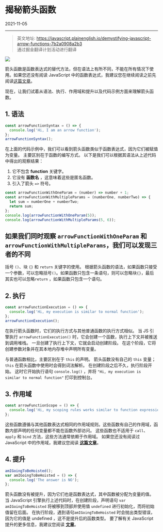 # 揭秘箭头函数

2021-11-05  


---





>英文地址: https://javascript.plainenglish.io/demystifying-javascript-arrow-functions-7b2a0908a2b3  
>通过掘金翻译计划活动进行翻译

![](https://imgurl.zishu.me/images/2021/11/05/b48745e783a796580ccd10fa6b845c71.png)

箭头函数是函数表达式的替代方法，但在语法上有所不同，不能在所有情况下使用。如果您还没有阅读 JavaScript 中的函数表达式，我建议您在继续阅读之前先阅读[这篇文章](https://themallu.dev/demystifying-function-expressions)。

现在，让我们试着从语法、执行、作用域和提升以及代码示例方面来理解箭头函数。

## 1. 语法

```js
const arrowFunctionSyntax = () => {
  console.log('Hi, I am an arrow function');
};
arrowFunctionSyntax();
```

在上面的代码示例中，我们可以看到箭头函数类似于函数表达式，因为它们被赋值为变量。 主要区别在于函数的编写方式。 以下是我们可以根据其语法从上述代码中得出的观察结果：

1. 它不包含 **function** 关键字。
2. 它没有 **函数名** ，这意味着这些是匿名函数。
3. 引入了箭头 `=>` 符号。

```js
const arrowFunctionWithOneParam = (number) => number + 1;
const arrowFunctionWithMultipleParams = (numberOne, numberTwo) => {
  let sum = numberOne + numberTwo;
  return sum;
};
console.log(arrowFunctionWithOneParam(5));
console.log(arrowFunctionWithMultipleParams(5, 6));
```

如果我们同时观察 `arrowFunctionWithOneParam` 和 `arrowFunctionWithMultipleParams`，我们可以发现三者的不同
---
括号 `()`、块 `{}` 和 `return` 关键字的使用。 根据箭头函数的语法，如果函数只接受一个参数，可以忽略括号`()`。如果函数只包含一条语句，则可以忽略块`{}`，最后其实也可以忽略`return` ，如果函数只包含一个语句。

## 2. 执行

```js
const arrowFunctionExecution = () => {
  console.log('Hi, my execution is similar to normal function');
};
arrowFunctionExecution();
```

在执行箭头函数时，它们的执行方式与其他普通函数的执行方式相似。 当 JS 引擎执行 `arrowFunctionExecution()` 时，它会创建一个函数，执行上下文并被推送到调用堆栈。 一旦创建了执行上下文，它就会启动创建阶段。 在这个阶段，它将创建参数对象并在其本地内存堆中声明所有变量。 

与普通函数相比，主要区别在于 `this` 的声明。 箭头函数没有自己的 `this` 变量； `this` 在箭头函数中使用时会得到词法解析。 在创建阶段之后不久，执行阶段开始。 这时它开始执行语句 `console.log()` ，并将 `"Hi, my execution is similar to normal function"` 打印到控制台。

## 3. 作用域

```js
const arrowFunctionScope = () => {
  console.log('Hi, my scoping rules works similar to function expression');
};
```

这些函数遵循与其他函数表达式相同的作用域规则。这些函数有自己的作用域，函数内部声明的任何变量都不能在函数外部访问。 这些函数也不适用于 `call`、`apply` 和 `bind` 方法，这些方法通常依赖于作用域。 如果您还没有阅读过 JavaScript 中的作用域，我建议您阅读 [**这篇文章**](https://themallu.dev/demystifying-scopes)。

## 4. 提升

```js
amIGoingToBeHoisted();
var amIGoingToBeHoisted = () => {
  console.log('The answer is NO');
};
```

箭头函数没有被提升，因为它们也是函数表达式，其中函数被分配为变量的值。 当 JavaScript 引擎执行上述代码时，在创建阶段，声明语句 `var amIGoingToBeHoisted` 将被移到顶部并使用值 `undefined` 进行初始化，而将初始值留在后面。 在执行阶段，遇到语句`amIGoingToBeHoisted` 时会抛出类型错误，因为它的值是 undefined ，这不是提升后的函数类型。 要了解有关 JavaScript 提升的更多信息，我建议您阅读 [**文章**](https://themallu.dev/demystifying-hoisting)。
